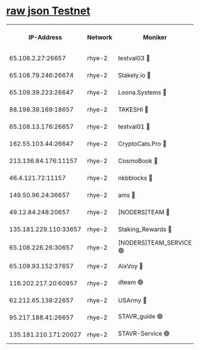 
[raw json Testnet](https://rpc-check.quickt.stavr.tech/quickt/rpc-quickt-result.json)
=


<table><tr><th>IP-Address</th><th>Network</th><th>Moniker</th><th>Latest Block Height</th><th>Earliest Block Height</th><th>Catching Up</th><th>Tx Index</th><th>Voting Power</th><th>Scan Time</th></tr><tr><td>65.108.2.27:26657</td><td>rhye-2</td><td>testval03 🔴</td><td>1202476</td><td>1</td><td>False</td><td>on</td><td>11002050</td><td>2024-03-11T13:06:16.318796616UTC</td></tr><tr><td>65.108.79.246:26674</td><td>rhye-2</td><td>Stakely.io 🔴</td><td>1202476</td><td>1</td><td>False</td><td>on</td><td>10010</td><td>2024-03-11T13:06:16.614268314UTC</td></tr><tr><td>65.109.39.223:26647</td><td>rhye-2</td><td>Loona.Systems 🔴</td><td>1202477</td><td>1</td><td>False</td><td>off</td><td>86949</td><td>2024-03-11T13:06:21.638248703UTC</td></tr><tr><td>88.198.39.169:18657</td><td>rhye-2</td><td>TAKESHI 🔴</td><td>1202477</td><td>1</td><td>False</td><td>off</td><td>40542</td><td>2024-03-11T13:06:22.185954581UTC</td></tr><tr><td>65.108.13.176:26657</td><td>rhye-2</td><td>testval01 🔴</td><td>1202477</td><td>1</td><td>False</td><td>on</td><td>13082010</td><td>2024-03-11T13:06:23.131417140UTC</td></tr><tr><td>162.55.103.44:26647</td><td>rhye-2</td><td>CryptoCats.Pro 🔴</td><td>1202483</td><td>1</td><td>False</td><td>off</td><td>9999</td><td>2024-03-11T13:06:55.042292538UTC</td></tr><tr><td>213.136.84.176:11157</td><td>rhye-2</td><td>CosmoBook 🔴</td><td>1202481</td><td>65301</td><td>False</td><td>off</td><td>1520417</td><td>2024-03-11T13:06:48.703069361UTC</td></tr><tr><td>46.4.121.72:11157</td><td>rhye-2</td><td>nkbblocks 🔴</td><td>1202474</td><td>70101</td><td>False</td><td>off</td><td>81084</td><td>2024-03-11T13:06:09.266027223UTC</td></tr><tr><td>149.50.96.24:36657</td><td>rhye-2</td><td>ams 🔴</td><td>1202480</td><td>133501</td><td>False</td><td>on</td><td>10732</td><td>2024-03-11T13:06:38.265683963UTC</td></tr><tr><td>49.12.84.248:20657</td><td>rhye-2</td><td>[NODERS]TEAM 🔴</td><td>1202479</td><td>146001</td><td>False</td><td>on</td><td>59690</td><td>2024-03-11T13:06:35.894209755UTC</td></tr><tr><td>135.181.229.110:33657</td><td>rhye-2</td><td>Staking_Rewards 🔴</td><td>1202477</td><td>149101</td><td>False</td><td>on</td><td>9900</td><td>2024-03-11T13:06:21.963098977UTC</td></tr><tr><td>65.108.226.26:30657</td><td>rhye-2</td><td>[NODERS]TEAM_SERVICE 🟢</td><td>1202477</td><td>241501</td><td>False</td><td>on</td><td>0</td><td>2024-03-11T13:06:22.820215564UTC</td></tr><tr><td>65.109.93.152:37657</td><td>rhye-2</td><td>AlxVoy 🔴</td><td>1202475</td><td>315173</td><td>False</td><td>on</td><td>150351</td><td>2024-03-11T13:06:13.672250691UTC</td></tr><tr><td>116.202.217.20:60957</td><td>rhye-2</td><td>dteam 🟢</td><td>1202476</td><td>421794</td><td>False</td><td>on</td><td>0</td><td>2024-03-11T13:06:19.245593343UTC</td></tr><tr><td>62.212.65.138:22657</td><td>rhye-2</td><td>USArmy 🔴</td><td>1129000</td><td>1102501</td><td>False</td><td>on</td><td>58774</td><td>2024-03-11T13:06:16.014427320UTC</td></tr><tr><td>95.217.188.41:26657</td><td>rhye-2</td><td>STAVR_guide 🟢</td><td>1202477</td><td>1176001</td><td>False</td><td>on</td><td>0</td><td>2024-03-11T13:06:22.493306754UTC</td></tr><tr><td>135.181.210.171:20027</td><td>rhye-2</td><td>STAVR-Service 🟢</td><td>1202479</td><td>1201501</td><td>False</td><td>on</td><td>0</td><td>2024-03-11T13:06:33.600481227UTC</td></tr></table>